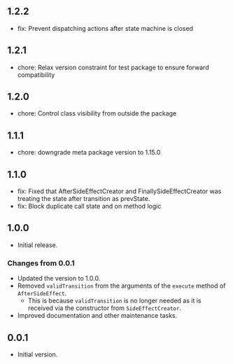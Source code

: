 ## 1.2.2
- fix: Prevent dispatching actions after state machine is closed

## 1.2.1
- chore: Relax version constraint for test package to ensure forward compatibility

## 1.2.0
- chore: Control class visibility from outside the package

## 1.1.1
- chore: downgrade meta package version to 1.15.0

## 1.1.0
- fix: Fixed that AfterSideEffectCreator and FinallySideEffectCreator was treating the state after transition as prevState.
- fix: Block duplicate call state and on method logic

## 1.0.0
- Initial release.
### Changes from 0.0.1
- Updated the version to 1.0.0.
- Removed `validTransition` from the arguments of the `execute` method of `AfterSideEffect`.
  - This is because `validTransition` is no longer needed as it is received via the constructor from `SideEffectCreator`.
- Improved documentation and other maintenance tasks.


## 0.0.1

- Initial version.
